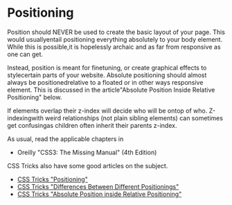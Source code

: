 # Positioning

Position should NEVER be used to create the basic layout of your page. This
would usuallyentail positioning everything absolutely to your body element.
While this is possible,it is hopelessly archaic and as far from responsive as
one can get.

Instead, position is meant for finetuning, or create graphical effects to
stylecertain parts of your website. Absolute positioning should almost always
be positionedrelative to a floated or in other ways responsive element. This is
discussed in the article"Absolute Position Inside Relative Positioning" below.

If elements overlap their z-index will decide who will be ontop of who.
Z-indexingwith weird relationships (not plain sibling elements) can sometimes
get confusingas children often inherit their parents z-index.

As usual, read the applicable chapters in

+ Oreilly "CSS3: The Missing Manual" (4th Edition)

CSS Tricks also have some good articles on the subject.

+ [CSS Tricks "Positioning"](https://css-tricks.com/almanac/properties/p/position/)
+ [CSS Tricks "Differences Between Different Positionings"](https://css-tricks.com/absolute-relative-fixed-positioining-how-do-they-differ/)
+ [CSS Tricks "Absolute Position inside Relative Positioning"](https://css-tricks.com/absolute-positioning-inside-relative-positioning/)
